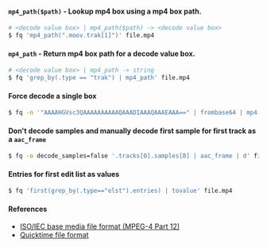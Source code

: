 #### `mp4_path($path)` - Lookup mp4 box using a mp4 box path.

```sh
# <decode value box> | mp4_path($path) -> <decode value box>
$ fq 'mp4_path(".moov.trak[1]")' file.mp4
```

#### `mp4_path` - Return mp4 box path for a decode value box.

```sh
# <decode value box> | mp4_path -> string
$ fq 'grep_by(.type == "trak") | mp4_path' file.mp4
```

#### Force decode a single box

```sh
$ fq -n '"AAAAHGVsc3QAAAAAAAAAAQAAADIAAAQAAAEAAA==" | frombase64 | mp4({force:true}) | d'
```

#### Don't decode samples and manually decode first sample for first track as a `aac_frame`

```sh
$ fq -o decode_samples=false '.tracks[0].samples[0] | aac_frame | d' file.mp4
```

#### Entries for first edit list as values

```sh
$ fq 'first(grep_by(.type=="elst").entries) | tovalue' file.mp4
```

#### References

- [ISO/IEC base media file format (MPEG-4 Part 12)](https://en.wikipedia.org/wiki/ISO/IEC_base_media_file_format)
- [Quicktime file format](https://developer.apple.com/standards/qtff-2001.pdf)
